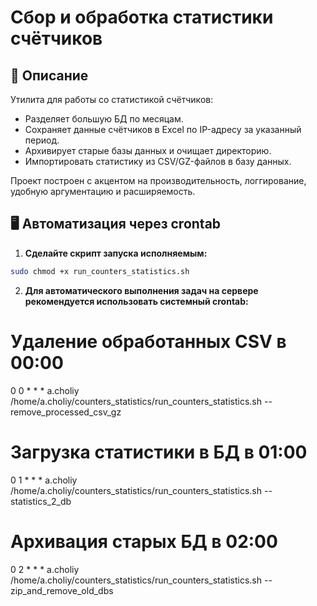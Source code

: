 # Сбор и обработка статистики счётчиков

## 📌 Описание

Утилита для работы со статистикой счётчиков:
- Разделяет большую БД по месяцам.
- Сохраняет данные счётчиков в Excel по IP-адресу за указанный период.
- Архивирует старые базы данных и очищает директорию.
- Импортировать статистику из CSV/GZ-файлов в базу данных.

Проект построен с акцентом на производительность, логгирование, удобную аргументацию и расширяемость.

## 🖥️ Автоматизация через crontab

1. **Сделайте скрипт запуска исполняемым:**
```bash
sudo chmod +x run_counters_statistics.sh
```

2. **Для автоматического выполнения задач на сервере рекомендуется использовать системный crontab:**
# Удаление обработанных CSV в 00:00
0 0 * * * a.choliy /home/a.choliy/counters_statistics/run_counters_statistics.sh --remove_processed_csv_gz

# Загрузка статистики в БД в 01:00
0 1 * * * a.choliy /home/a.choliy/counters_statistics/run_counters_statistics.sh --statistics_2_db

# Архивация старых БД в 02:00
0 2 * * * a.choliy /home/a.choliy/counters_statistics/run_counters_statistics.sh --zip_and_remove_old_dbs
